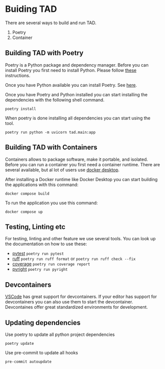 # Buiding TAD

There are several ways to build and run TAD.

1. Poetry
2. Container

## Building TAD with Poetry

Poetry is a Python package and dependency manager. Before you can install Poetry you first need to install Python. Please follow [these](https://github.com/pyenv/pyenv?tab=readme-ov-file#installation) instructions.

Once you have Python available you can install Poetry. See [here](https://python-poetry.org/docs/#installation).

Once you have Poetry and Python installed you can start installing the dependencies with the following shell command.

```shell
poetry install
```

When poetry is done installing all dependencies you can start using the tool.

```shell
poetry run python -m uvicorn tad.main:app
```

## Building TAD with Containers

Containers allows to package software, make it portable, and isolated. Before you can run a container you first need a container runtime. There are several available, but al lot of users use [docker desktop](https://www.docker.com/products/docker-desktop/).

After installing a Docker runtime like Docker Desktop you can start building the applications with this command:

```shell
docker compose build
```

To run the application you use this command:

```shell
docker compose up
```

## Testing, Linting etc

For testing, linting and other feature we use several tools. You can look up the documentation on how to use these:

* [pytest](https://docs.pytest.org/en/)  `poetry run pytest`
* [ruff](https://docs.astral.sh/ruff/) `poetry run ruff format` or `poetry run ruff check --fix`
* [coverage](https://coverage.readthedocs.io/en/) `poetry run coverage report`
* [pyright](https://microsoft.github.io/pyright/#/) `poetry run pyright`

## Devcontainers

[VSCode](https://code.visualstudio.com/) has great support for devcontainers. If your editor has support for devcontainers you can also use them to start the devcontainer. Devcontaines offer great standardized environments for development.

## Updating dependencies

Use poetry to update all python project dependencies
```shell
poetry update
```

Use pre-commit to update all hooks
```shell
pre-commit autoupdate
```
